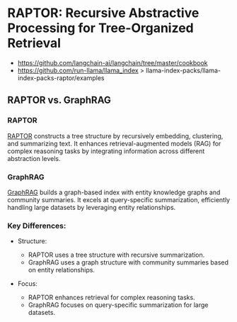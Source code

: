 # RAPTOR: Recursive Abstractive Processing for Tree-Organized Retrieval

- https://github.com/langchain-ai/langchain/tree/master/cookbook
- https://github.com/run-llama/llama_index > llama-index-packs/llama-index-packs-raptor/examples

## RAPTOR vs. GraphRAG

### RAPTOR  
[RAPTOR](https://arxiv.org/abs/2401.18059v1) constructs a tree structure by recursively embedding, clustering, and summarizing text. It enhances retrieval-augmented models (RAG) for complex reasoning tasks by integrating information across different abstraction levels.

### GraphRAG  
[GraphRAG](https://arxiv.org/abs/2404.16130v1) builds a graph-based index with entity knowledge graphs and community summaries. It excels at query-specific summarization, efficiently handling large datasets by leveraging entity relationships.

### Key Differences:
- Structure:  
  - RAPTOR uses a tree structure with recursive summarization.  
  - GraphRAG uses a graph structure with community summaries based on entity relationships.

- Focus:  
  - RAPTOR enhances retrieval for complex reasoning tasks.  
  - GraphRAG focuses on query-specific summarization for large datasets.